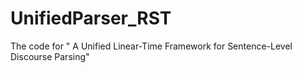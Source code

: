 # UnifiedParser_RST
The code for " A Unified Linear-Time Framework for Sentence-Level Discourse Parsing"
